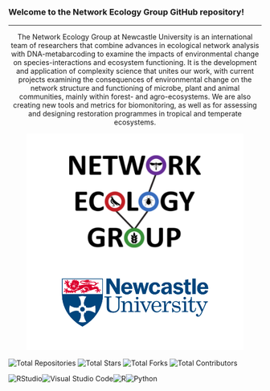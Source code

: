 ### Welcome to the Network Ecology Group GitHub repository!
---
<p align="center">
The Network Ecology Group at Newcastle University is an international team of researchers that combine advances in ecological network analysis with DNA-metabarcoding to examine the impacts of environmental change on species-interactions and ecosystem functioning. It is the development and application of complexity science that unites our work, with current projects examining the consequences of environmental change on the network structure and functioning of microbe, plant and animal communities, mainly within forest- and agro-ecosystems. We are also creating new tools and metrics for biomonitoring, as well as for assessing and designing restoration programmes in tropical and temperate ecosystems.
</p>


<p align="center">
  <img src="https://github.com/NewcastleUni-NetworkEcologyGroup/.github/blob/main/images/NEG_github.png" />
</p>

<p align="center">

![Total Repositories](https://img.shields.io/github/repo-count/NewcastleUni-NetworkEcologyGroup?style=flat-square) ![Total Stars](https://img.shields.io/github/stars/NewcastleUni-NetworkEcologyGroup?style=flat-square) ![Total Forks](https://img.shields.io/github/forks/NewcastleUni-NetworkEcologyGroup?style=flat-square) ![Total Contributors](https://img.shields.io/github/contributors/NewcastleUni-NetworkEcologyGroup?style=flat-square)

</p>

<p align="center">

![RStudio](https://img.shields.io/badge/RStudio-4285F4?style=for-the-badge&logo=rstudio&logoColor=white)![Visual Studio Code](https://img.shields.io/badge/Visual%20Studio%20Code-0078d7.svg?style=for-the-badge&logo=visual-studio-code&logoColor=white)![R](https://img.shields.io/badge/r-%23276DC3.svg?style=for-the-badge&logo=r&logoColor=white)![Python](https://img.shields.io/badge/python-3670A0?style=for-the-badge&logo=python&logoColor=ffdd54)

</p>

<!DOCTYPE html>
<html>
<head>
  <title>Organization Name - GitHub Profile</title>
  <script src="https://code.jquery.com/jquery-3.6.0.min.js%22%3E</script>
</head>
<body>
  <h1>Organization Name</h1>

  <h2>Stats</h2>
  <div id="repositoriesCount"></div>

  <script>
    $(document).ready(function() {
      var orgName = 'organizationname'; // Replace with your actual organization name

      // Fetch organization data from GitHub API
      $.getJSON("https://api.github.com/orgs/" + orgName, function(data) {
        var repositoriesCount = data.public_repos;

        // Display the number of repositories
        $("#repositoriesCount").html("Total Repositories: " + repositoriesCount);
      });
    });
  </script>
</body>
</html>